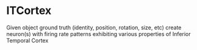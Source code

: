 ITCortex
========

Given object ground truth (identity, position, rotation, size, etc) create neuron(s) with firing rate patterns exhibiting various properties of Inferior Temporal Cortex 
